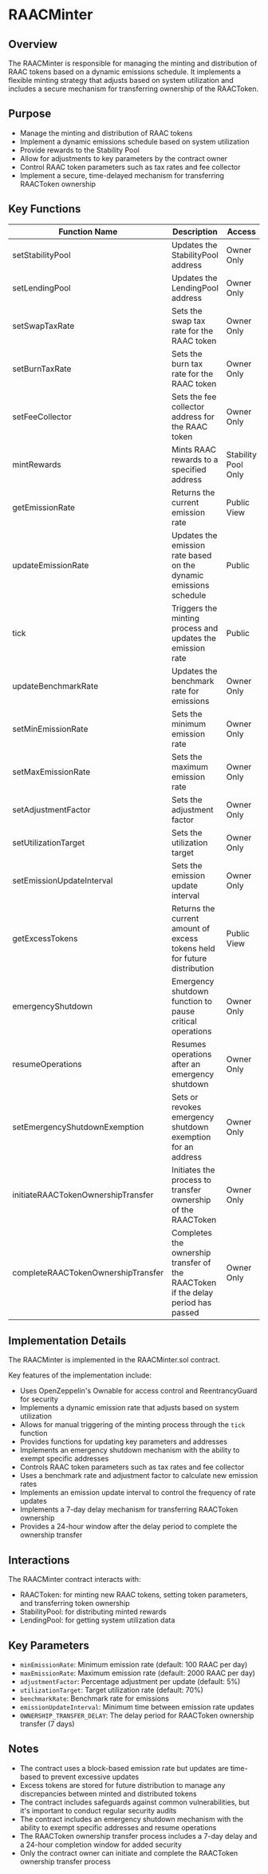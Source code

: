 # RAACMinter

## Overview

The RAACMinter is responsible for managing the minting and distribution of RAAC tokens based on a dynamic emissions schedule. It implements a flexible minting strategy that adjusts based on system utilization and includes a secure mechanism for transferring ownership of the RAACToken.

## Purpose

- Manage the minting and distribution of RAAC tokens
- Implement a dynamic emissions schedule based on system utilization
- Provide rewards to the Stability Pool
- Allow for adjustments to key parameters by the contract owner
- Control RAAC token parameters such as tax rates and fee collector
- Implement a secure, time-delayed mechanism for transferring RAACToken ownership

## Key Functions

| Function Name | Description | Access | Parameters |
|---------------|-------------|--------|------------|
| setStabilityPool | Updates the StabilityPool address | Owner Only | `_stabilityPool`: New address of the StabilityPool contract |
| setLendingPool | Updates the LendingPool address | Owner Only | `_lendingPool`: New address of the LendingPool contract |
| setSwapTaxRate | Sets the swap tax rate for the RAAC token | Owner Only | `_swapTaxRate`: The new swap tax rate |
| setBurnTaxRate | Sets the burn tax rate for the RAAC token | Owner Only | `_burnTaxRate`: The new burn tax rate |
| setFeeCollector | Sets the fee collector address for the RAAC token | Owner Only | `_feeCollector`: The new fee collector address |
| mintRewards | Mints RAAC rewards to a specified address | Stability Pool Only | `to`: Address to receive the minted RAAC tokens<br>`amount`: Amount of RAAC tokens to mint |
| getEmissionRate | Returns the current emission rate | Public View | None |
| updateEmissionRate | Updates the emission rate based on the dynamic emissions schedule | Public | None |
| tick | Triggers the minting process and updates the emission rate | Public | None |
| updateBenchmarkRate | Updates the benchmark rate for emissions | Owner Only | `_newRate`: New benchmark rate |
| setMinEmissionRate | Sets the minimum emission rate | Owner Only | `_minEmissionRate`: New minimum emission rate |
| setMaxEmissionRate | Sets the maximum emission rate | Owner Only | `_maxEmissionRate`: New maximum emission rate |
| setAdjustmentFactor | Sets the adjustment factor | Owner Only | `_adjustmentFactor`: New adjustment factor |
| setUtilizationTarget | Sets the utilization target | Owner Only | `_utilizationTarget`: New utilization target |
| setEmissionUpdateInterval | Sets the emission update interval | Owner Only | `_emissionUpdateInterval`: New emission update interval |
| getExcessTokens | Returns the current amount of excess tokens held for future distribution | Public View | None |
| emergencyShutdown | Emergency shutdown function to pause critical operations | Owner Only | None |
| resumeOperations | Resumes operations after an emergency shutdown | Owner Only | None |
| setEmergencyShutdownExemption | Sets or revokes emergency shutdown exemption for an address | Owner Only | `account`: Address to set exemption for<br>`exempt`: Boolean indicating if the account should be exempt |
| initiateRAACTokenOwnershipTransfer | Initiates the process to transfer ownership of the RAACToken | Owner Only | `_newOwner`: Address of the new owner |
| completeRAACTokenOwnershipTransfer | Completes the ownership transfer of the RAACToken if the delay period has passed | Owner Only | None |

## Implementation Details

The RAACMinter is implemented in the RAACMinter.sol contract.

Key features of the implementation include:

- Uses OpenZeppelin's Ownable for access control and ReentrancyGuard for security
- Implements a dynamic emission rate that adjusts based on system utilization
- Allows for manual triggering of the minting process through the `tick` function
- Provides functions for updating key parameters and addresses
- Implements an emergency shutdown mechanism with the ability to exempt specific addresses
- Controls RAAC token parameters such as tax rates and fee collector
- Uses a benchmark rate and adjustment factor to calculate new emission rates
- Implements an emission update interval to control the frequency of rate updates
- Implements a 7-day delay mechanism for transferring RAACToken ownership
- Provides a 24-hour window after the delay period to complete the ownership transfer

## Interactions

The RAACMinter contract interacts with:

- RAACToken: for minting new RAAC tokens, setting token parameters, and transferring token ownership
- StabilityPool: for distributing minted rewards
- LendingPool: for getting system utilization data

## Key Parameters

- `minEmissionRate`: Minimum emission rate (default: 100 RAAC per day)
- `maxEmissionRate`: Maximum emission rate (default: 2000 RAAC per day)
- `adjustmentFactor`: Percentage adjustment per update (default: 5%)
- `utilizationTarget`: Target utilization rate (default: 70%)
- `benchmarkRate`: Benchmark rate for emissions
- `emissionUpdateInterval`: Minimum time between emission rate updates
- `OWNERSHIP_TRANSFER_DELAY`: The delay period for RAACToken ownership transfer (7 days)

## Notes

- The contract uses a block-based emission rate but updates are time-based to prevent excessive updates
- Excess tokens are stored for future distribution to manage any discrepancies between minted and distributed tokens
- The contract includes safeguards against common vulnerabilities, but it's important to conduct regular security audits
- The contract includes an emergency shutdown mechanism with the ability to exempt specific addresses and resume operations
- The RAACToken ownership transfer process includes a 7-day delay and a 24-hour completion window for added security
- Only the contract owner can initiate and complete the RAACToken ownership transfer process
